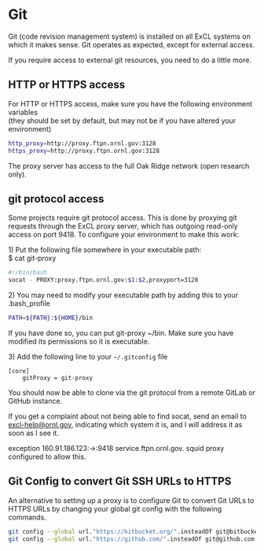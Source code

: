 # Git

Git \(code revision management system\) is installed on all ExCL systems on which it makes sense. Git operates as expected, except for external access.

If you require access to external git resources, you need to do a little more.

## HTTP or HTTPS access

For HTTP or HTTPS access, make sure you have the following environment variables  
\(they should be set by default, but may not be if you have altered your environment\)

```bash
http_proxy=http://proxy.ftpn.ornl.gov:3128
https_proxy=http://proxy.ftpn.ornl.gov:3128
```

The proxy server has access to the full Oak Ridge network \(open research only\).

## git protocol access

Some projects require git protocol access. This is done by proxying git requests through the ExCL proxy server, which has outgoing read-only access on port 9418. To configure your environment to make this work:

1\) Put the following file somewhere in your executable path:  
$ cat git-proxy

```bash
#!/bin/bash
socat - PROXY:proxy.ftpn.ornl.gov:$1:$2,proxyport=3128
```

2\) You may need to modify your executable path by adding this to your .bash\_profile

```bash
PATH=${PATH}:${HOME}/bin
```

If you have done so, you can put git-proxy ~/bin. Make sure you have modified its permissions so it is executable.

3\) Add the following line to your `~/.gitconfig` file

```text
[core]
    gitProxy = git-proxy
```

You should now be able to clone via the git protocol from a remote GitLab or GitHub instance.

If you get a complaint about not being able to find socat, send an email to [excl-help@ornl.gov](mailto:excl-help@ornl.gov), indicating which system it is, and I will address it as soon as I see it.

exception 160.91.186.123:_-&gt;_:9418 service.ftpn.ornl.gov. squid proxy configured to allow this.

## Git Config to convert Git SSH URLs to HTTPS

An alternative to setting up a proxy is to configure Git to convert Git URLs to HTTPS URLs by changing your global git config with the following commands.

```bash
git config --global url."https://bitbucket.org/".insteadOf git@bitbucket.org:
git config --global url."https://github.com/".insteadOf git@github.com:
```

